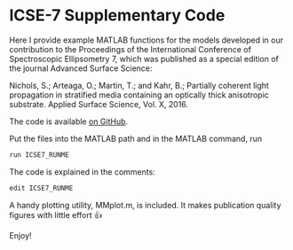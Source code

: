 # ICSE-7 Supplementary Code

Here I provide example MATLAB functions for the models developed in our contribution to the Proceedings of the International Conference of Spectroscopic Ellipsometry 7, which was published as a special edition of the journal Advanced Surface Science:

Nichols, S.; Arteaga, O.; Martin, T.; and Kahr, B.;  Partially coherent light propagation in stratified media containing an optically thick anisotropic substrate. Applied Surface Science, Vol. X, 2016.


The code is available [on GitHub](https://github.com/shane-nichols/ICSE7-matlab.git).

Put the files into the MATLAB path and in the MATLAB command, run
```javascript
run ICSE7_RUNME
```

The code is explained in the comments:
```javascript
edit ICSE7_RUNME
```
A handy plotting utility, MMplot.m, is included. It makes publication quality figures with little effort :+1:

Enjoy!